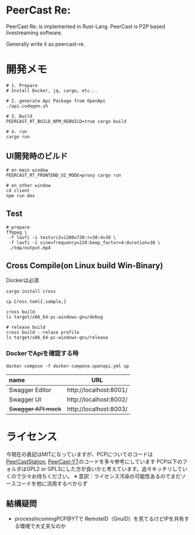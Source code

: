 # PeerCast Re:

PeerCast Re: is implemented in Rust-Lang.
PeerCast is P2P based livestreaming software.

Generally write it as peercast-re.

# 開発メモ
```
# 1. Prepare
# Install Docker, jq, cargo, etc...

# 2. generate Api Package from OpenApi
./api.codegen.sh

# 3. Build
PEERCAST_RT_BUILD_NPM_REBUILD=true cargo build

# 4. run
cargo run
```

## UI開発時のビルド
```
# on main window
PEERCAST_RT_FRONTEND_UI_MODE=proxy cargo run

# on other window
cd client
npm run dev
```

## Test
```
# prepare
ffmpeg \
 -f lavfi -i testsrc2=1280x720:r=30:d=30 \
 -f lavfi -i sine=frequency=220:beep_factor=4:duration=30 \
 ./tmp/output.mp4

```

## Cross Compile(on Linux build Win-Binary)

Dockerは必須

```
cargo install cross

cp Cross.toml{.sample,}

cross build
ls target/x86_64-pc-windows-gnu/debug

# release build
cross build --relase profile
ls target/x86_64-pc-windows-gnu/release
```

### DockerでApiを確認する時
```
docker compose -f docker-compose.openapi.yml up
```

| name                 |          URL           |
| :------------------- | :--------------------: |
| Swagger Editor       | http://localhost:8001/ |
| Swagger UI           | http://localhost:8002/ |
| ~~Swagger API mock~~ | http://localhost:8003/ |



# ライセンス
今現在の表記はMITになっていますが、PCPについてのコードは[PeerCastStation](https://github.com/kumaryu/peercaststation), [PeerCast-YT](https://github.com/plonk/peercast-yt)のコードを多々参考にしています
PCP以下のフォルダはGPL2 or GPL3にした方が良いかと考えています。追々キッチリしていくので少々お待ちください。
※ 意訳：ライセンス汚染の可能性あるのでまだソースコードを他に流用するべからず


## 結構疑問
- processIncomingPCP@YTで RemoteID（GnuID）を見てるけどIPを共有する環境で大丈夫なのか
